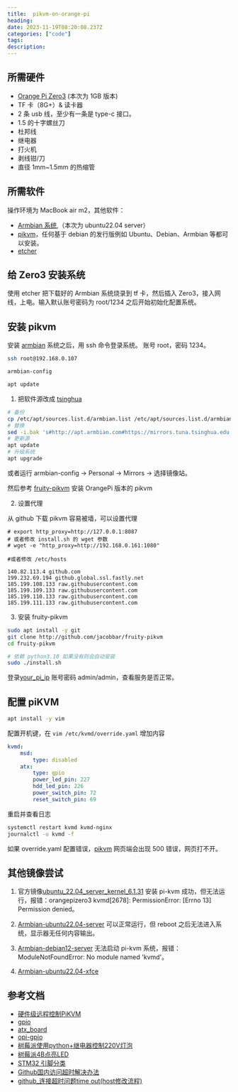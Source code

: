 ```yaml
---
title:  pikvm-on-orange-pi
heading:  
date: 2023-11-19T08:20:08.237Z
categories: ["code"]
tags: 
description:  
---
```



## 所需硬件
- [Orange Pi Zero3](http://www.orangepi.org/html/hardWare/computerAndMicrocontrollers/service-and-support/Orange-Pi-Zero-3.html) (本次为 1GB 版本)
- TF 卡（8G+）& 读卡器
- 2 条 usb 线，至少有一条是 type-c 接口。
- 1.5 的十字螺丝刀
- 杜邦线
- 继电器
- 打火机
- 剥线钳/刀
- 直径 1mm~1.5mm 的热缩管


## 所需软件
 操作环境为 MacBook air m2，其他软件：
- [Armbian 系统](https://github.com/leeboby/armbian-images),（本次为 ubuntu22.04 server）
- [pikvm](https://github.com/jacobbar/fruity-pikvm)，任何基于 debian 的发行版例如 Ubuntu、Debian、Armbian 等都可以安装。
- [etcher](https://etcher.balena.io/)

## 给 Zero3 安装系统
使用 etcher 把下载好的 Armbian 系统烧录到 tf 卡，然后插入 Zero3，接入网线，上电。输入默认账号密码为 root/1234 之后开始初始化配置系统。


## 安装 pikvm
安装 [armbian](https://docs.armbian.com/User-Guide_Getting-Started/#how-to-boot) 系统之后，用 ssh 命令登录系统。 账号 root，密码 1234。 

```bash
ssh root@192.168.0.107

armbian-config

apt update 
```

1. 把软件源改成 [tsinghua](https://mirrors.tuna.tsinghua.edu.cn/help/armbian/) 

```bash
# 备份
cp /etc/apt/sources.list.d/armbian.list /etc/apt/sources.list.d/armbian.list.bak
# 替换
sed -i.bak 's#http://apt.armbian.com#https://mirrors.tuna.tsinghua.edu.cn/armbian#g' /etc/apt/sources.list.d/armbian.list
# 更新源
apt update
# 升级系统
apt upgrade 
```
或者运行 armbian-config -> Personal -> Mirrors -> 选择镜像站。

然后参考 [fruity-pikvm](https://github.com/jacobbar/fruity-pikvm) 安装 OrangePi 版本的 pikvm



2. 设置代理

从 github 下载 pikvm 容易被墙，可以设置代理

```
# export http_proxy=http://127.0.0.1:8087
# 或者修改 install.sh 的 wget 参数 
# wget -e "http_proxy=http://192.168.0.161:1080" 

#或者修改 /etc/hosts

140.82.113.4 github.com
199.232.69.194 github.global.ssl.fastly.net
185.199.108.133 raw.githubusercontent.com
185.199.109.133 raw.githubusercontent.com
185.199.110.133 raw.githubusercontent.com
185.199.111.133 raw.githubusercontent.com

```

3. 安装 fruity-pikvm
```bash
sudo apt install -y git
git clone http://github.com/jacobbar/fruity-pikvm
cd fruity-pikvm

# 依赖 python3.10 如果没有则会自动安装
sudo ./install.sh

```


登录[your_pi_ip](https://192.168.0.107/) 账号密码 admin/admin，查看服务是否正常。


## 配置 piKVM


```bash
apt install -y vim
```

配置开机键，在 `vim /etc/kvmd/override.yaml` 增加内容
```yaml
kvmd:
    msd:
        type: disabled
    atx:  
        type: gpio
        power_led_pin: 227
        hdd_led_pin: 226
        power_switch_pin: 72
        reset_switch_pin: 69
```

重启并查看日志
```bash
systemctl restart kvmd kvmd-nginx
journalctl -u kvmd -f
```

如果 override.yaml 配置错误，[pikvm](https://192.168.0.107/) 网页端会出现 500 错误，网页打不开。


## 其他镜像尝试
1. 官方镜像[ubuntu_22.04_server_kernel_6.1.31](https://drive.google.com/drive/folders/1CJYrhHyyje9dEY4-t7JhcZBJfdAFBJro)
安装 pi-kvm 成功，但无法运行，报错：orangepizero3 kvmd[2678]: PermissionError: [Errno 13] Permission denied。

2. [Armbian-ubuntu22.04-server](https://github.com/leeboby/armbian-images)
可以正常运行，但 reboot 之后无法进入系统，显示器无任何内容输出。

3. [Armbian-debian12-server](https://github.com/leeboby/armbian-images) 无法启动 pi-kvm 系统，报错： ModuleNotFoundError: No module named 'kvmd'。

4. [Armbian-ubuntu22.04-xfce](https://github.com/leeboby/armbian-images)




## 参考文档
- [硬件级远程控制PiKVM](https://www.bilibili.com/video/BV1VN4y1971c)
- [gpio](https://docs.pikvm.org/gpio/)
- [atx_board](https://docs.pikvm.org/atx_board/?h=atx)
- [opi-gpio](https://opi-gpio.readthedocs.io/en/latest/api-documentation.html)
- [树莓派使用python+继电器控制220V灯泡](https://www.cnblogs.com/ejiyuan/p/15365792.html)
- [树莓派4B点亮LED](https://blog.csdn.net/weixin_51245887/article/details/123491767)
- [STM32 引脚分类](https://zhuanlan.zhihu.com/p/67412073)
- [Github国内访问超时解决办法](https://blog.csdn.net/unstorm/article/details/121532868)
- [github_连接超时问题time out(host修改流程)](https://blog.51cto.com/u_15672212/5382054)


